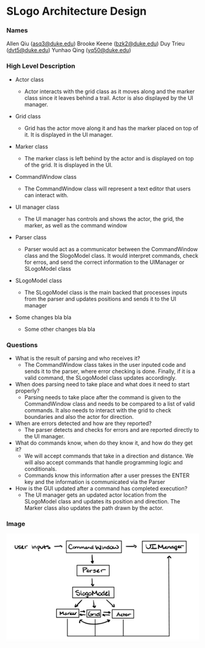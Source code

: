 SLogo Architecture Design
===

### Names

Allen Qiu (asq3@duke.edu)
Brooke Keene (bzk2@duke.edu)
Duy Trieu (dvt5@duke.edu)
Yunhao Qing (yq50@duke.edu)

### High Level Description
* Actor class
    * Actor interacts with the grid class as it moves along and the marker class since it leaves behind a trail. Actor is also displayed by the UI manager.
* Grid class
    * Grid has the actor move along it and has the marker placed on top of it. It is displayed in the UI manager.
* Marker class
    * The marker class is left behind by the actor and is displayed on top of the grid. It is displayed in the UI.
* CommandWindow class
    * The CommandWindow class will represent a text editor that users can interact with.
* UI manager class
    * The UI manager has controls and shows the actor, the grid, the marker, as well as the command window
* Parser class
    * Parser would act as a communicator between the CommandWindow class and the SlogoModel class. It would interpret commands, check for erros, and send the correct information to the UIManager or SLogoModel class
* SLogoModel class
    * The SLogoModel class is the main backed that processes inputs from the parser and updates positions and sends it to the UI manager
    
* Some changes bla bla
    * Some other changes bla bla

### Questions
* What is the result of parsing and who receives it?
    * The CommandWindow class takes in the user inputed code and sends it to the parser, where error checking is done. Finally, if it is a valid command, the SLogoModel class updates accordingly.
* When does parsing need to take place and what does it need to start properly?
    * Parsing needs to take place after the command is given to the CommandWindow class and needs to be compared to a list of valid commands. It also needs to interact with the grid to check boundaries and also the actor for direction.
* When are errors detected and how are they reported?
    * The parser detects and checks for errors and are reported directly to the UI manager.
* What do commands know, when do they know it, and how do they get it?
    * We will accept commands that take in a direction and distance. We will also accept commands that handle programming logic and conditionals. 
    * Commands know this information after a user presses the ENTER key and the information is communicated via the Parser
* How is the GUI updated after a command has completed execution?
    * The UI manager gets an updated actor location from the SLogoModel class and updates its position and direction. The Marker class also updates the path drawn by the actor.
    
### Image
![Design Image](SlogoDesignArchitecture.png "Design Architecture Schematic")